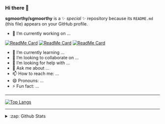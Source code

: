 ### Hi there 👋


**sgmoorthy/sgmoorthy** is a ✨ _special_ ✨ repository because its `README.md` (this file) appears on your GitHub profile.


- 🔭 I’m currently working on ...

[![ReadMe Card](https://github-readme-stats.vercel.app/api/pin/?username=sgmoorthy&repo=DeepRaaga&show_owner=true&theme=radical)](https://github.com/sgmoorthy/DeepRaaga)
[![ReadMe Card](https://github-readme-stats.vercel.app/api/pin/?username=sgmoorthy&repo=PFSGE&show_owner=true&theme=radical)](https://github.com/sgmoorthy/PFSGE)
[![ReadMe Card](https://github-readme-stats.vercel.app/api/pin/?username=sgmoorthy&repo=Deepword-rnn-tensorflow&show_owner=true&theme=radical)](https://github.com/sgmoorthy/Deepword-rnn-tensorflow)
- 🌱 I’m currently learning ...
- 👯 I’m looking to collaborate on ...
- 🤔 I’m looking for help with ...
- 💬 Ask me about ...
- 📫 How to reach me: ...
- 😄 Pronouns: ...
- ⚡ Fun fact: ...
<!--
[![Top Langs](https://github-readme-stats.vercel.app/api/top-langs/?username=sgmoorthy&layout=compact)](https://github.com/sgmoorthy)
-->
---



[![Top Langs](https://github-readme-stats.vercel.app/api/top-langs/?username=sgmoorthy&langs_count=10&theme=radical)](https://github.com/sgmoorthy)



---

<details>
   <summary>:zap: Github Stats</summary>
  
![sgmoorthy's github stats](https://github-readme-stats.vercel.app/api?username=sgmoorthy&show_icons=true&theme=radical)

</details>


  
